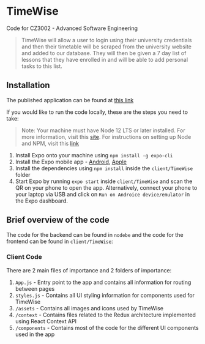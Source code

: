 # TimeWise

Code for CZ3002 - Advanced Software Engineering

> TimeWise will allow a user to login using their university credentials and then their timetable will be scraped from the university website and added to our database. They will then be given a 7 day list of lessons that they have enrolled in and will be able to add personal tasks to this list.

## Installation

The published application can be found at [this link](https://www.google.com)

If you would like to run the code locally, these are the steps you need to take:

> Note: Your machine must have Node 12 LTS or later installed. For more information, visit this [site](https://reactnative.dev/docs/environment-setup). For instructions on setting up Node and NPM, visit this [link](https://docs.npmjs.com/downloading-and-installing-node-js-and-npm)

1. Install Expo onto your machine using `npm install -g expo-cli`
2. Install the Expo mobile app - [Android](https://play.google.com/store/apps/details?id=host.exp.exponent&hl=en_SG), [Apple](https://apps.apple.com/us/app/expo-client/id982107779)
3. Install the dependencies using `npm install` inside the `client/TimeWise` folder
4. Start Expo by running `expo start` inside `client/TimeWise` and scan the QR on your phone to open the app. Alternatively, connect your phone to your laptop via USB and click on `Run on Androice device/emulator` in the Expo dashboard.

## Brief overview of the code

The code for the backend can be found in `nodebe` and the code for the frontend can be found in `client/TimeWise`:

### Client Code

There are 2 main files of importance and 2 folders of importance:

1. `App.js` - Entry point to the app and contains all information for routing between pages
2. `styles.js` - Contains all UI styling information for components used for TimeWise
3. `/assets` - Contains all images and icons used by TimeWise
4. `/context` - Contains files related to the Redux architecture implemented using React Context API
5. `/components` - Contains most of the code for the different UI components used in the app
